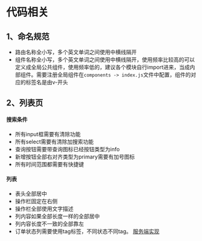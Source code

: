 # 代码相关
## 1、命名规范
- 路由名称全小写，多个英文单词之间使用中横线隔开
- 组件名称全小写，多个英文单词之间使用中横线隔开，使用频率比较高的可以定义成全局公共组件，使用频率低的，建议各个模块自行import进来，当成内部组件。需要注册全局组件在`components -> index.js`文件中配置，组件的对应的标签名是由v-开头

## 2、列表页
#### 搜索条件
- 所有input框需要有清除功能 
- 所有select需要有清除加搜索功能
- 查询按钮需要带查询图标已经按钮类型为info
- 新增按钮全部右对齐类型为primary需要有加号图标
- 所有时间范围都需要有快捷键

#### 列表
- 表头全部居中
- 操作栏固定在右侧
- 操作栏全部使用文字描述
- 列内容如果全部长度一样的全部居中
- 列内容长度不一致的全部靠左
- 订单状态列需要使用tag标签，不同状态不同tag。 [服务端实现](./course-java.md#_7、前端状态动态tag样式) 

